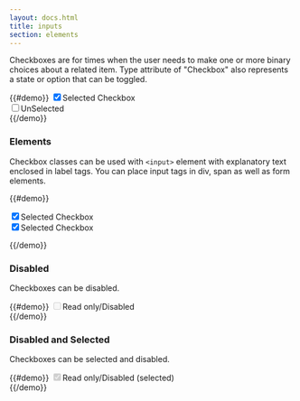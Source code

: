 ```yaml
---
layout: docs.html
title: inputs
section: elements
---
```


Checkboxes are for times when the user needs to make one or more binary choices about a related item. Type attribute of "Checkbox" also represents a state or option that can be toggled.

{{#demo}}
  <input type="checkbox" name="Selected Checkbox" value="" checked>Selected Checkbox<br>
  <input type="checkbox" name="UnSelected" value="" >UnSelected<br>
{{/demo}}

### Elements

Checkbox classes can be used with `<input>` element with explanatory text enclosed in label tags. You can place input tags in div, span as well as form elements.

{{#demo}}
<div class="checkbox checked">
  <label for="checkbox">
    <input type="checkbox" name="Selected Checkbox" value="" checked>Selected Checkbox<br>
  </label>
</div>
<form class="checkbox checked">
  <label for="checkbox">
    <input type="checkbox" name="Selected Checkbox" value="" checked>Selected Checkbox<br>
  </label>
</form>
{{/demo}}

### Disabled

Checkboxes can be disabled.

{{#demo}}
  <input type="checkbox" name="Read only/Disabled" value="" disabled>Read only/Disabled<br>
{{/demo}}


### Disabled and Selected

Checkboxes can be selected and disabled.

{{#demo}}
  <input type="checkbox" name="Read only/Disabled (selected)" value="" disabled checked>Read only/Disabled (selected)<br>
{{/demo}}
